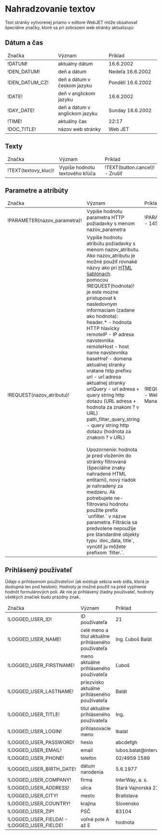 # Nahradzovanie textov

Text stránky vytvorenej priamo v editore WebJET môže obsahovať špeciálne značky, ktoré sa pri zobrazení web stránky aktualizujú:

## Dátum a čas

<table width="100%" class="ramikTable">
<thead>
	<tr>
		<td width="33%" class="head">Značka</td>
		<td width="33%" class="head">Význam</td>
		<td width="33%" class="head">Príklad</td>
	</tr>
</thead>
<tbody>
	<tr>
		<td class="t_body">!DATUM!</td>
		<td class="t_body">aktuálny dátum</td>
		<td class="t_body">16.6.2002</td>
	</tr>
	<tr>
		<td class="t_body">!DEN_DATUM!</td>
		<td class="t_body">deň a dátum</td>
		<td class="t_body">Nedeľa 16.6.2002</td>
	</tr>
	<tr>
		<td class="t_body">!DEN_DATUM_CZ!</td>
		<td class="t_body">deň a dátum v českom jazyku</td>
		<td class="t_body">Pondělí 16.6.2002</td>
	</tr>
	<tr>
		<td class="t_body">!DATE!</td>
		<td class="t_body">deň v anglickom jazyku</td>
		<td class="t_body">16.6.2002</td>
	</tr>
	<tr>
		<td class="t_body">!DAY_DATE!</td>
		<td class="t_body">deň a dátum v anglickom jazyku</td>
		<td class="t_body">Sunday 16.6.2002</td>
	</tr>
	<tr>
		<td class="t_body">!TIME!</td>
		<td class="t_body">aktuálny čas</td>
		<td class="t_body">22:17</td>
	</tr>
	<tr>
		<td class="t_body">!DOC_TITLE!</td>
		<td class="t_body">názov web stránky</td>
		<td class="t_body">Web JET</td>
	</tr>
</tbody>
</table>

## Texty

<table width="100%" class="ramikTable">
	<thead>
	<tr>
		<td width="33%" class="head">Značka</td>
		<td width="33%" class="head">Význam</td>
		<td width="33%" class="head">Príklad</td>
	</tr>
	</thead>
	<tbody>
	<tr>
		<td class="t_body">!TEXT(textovy_kluc)!</td>
		<td class="t_body">Vypíše hodnotu textového kľúča</td>
		<td class="t_body">!TEXT(button.cancel)! - Zrušiť</td>
	</tr>
	</tbody>
</table>

## Parametre a atribúty

<table width="100%" class="ramikTable">
<thead>
	<tr>
		<td width="33%" class="head">Značka</td>
		<td width="33%" class="head">Význam</td>
		<td width="33%" class="head">Príklad</td>
	</tr>
</thead>
<tbody>
<tr>
		<td class="t_body">!PARAMETER(nazov_parametra)!</td>
		<td class="t_body">Vypíše hodnotu parametra HTTP požiadavky s menom nazov_parametra</td>
		<td class="t_body">!PARAMETER(docid)! - 145</td>
	</tr>
	<tr>
		<td class="t_body">!REQUEST(nazov_atributu)!</td>
		<td class="t_body">Vypíše hodnotu atribútu požiadavky s menom nazov_atributu. Ako nazov_atributu je možné použiť rovnaké názvy ako pri <a href='dynamic_tags.jsp'>HTML šablónach</a>.
			<br/>
			pomocou !REQUEST(hodnota)! je este mozne pristupovat k nasledovnym informaciam (zadane ako hodnota):
			<br/>
			header.* - hodnota HTTP hlavicky<br/>
			remoteIP - IP adresa navstevnika<br/>
			remoteHost - host name navstevnika<br/>
			baseHref - domena aktualnej stranky vratane http prefixu<br/>
			url - url adresa aktualnej stranky<br/>
			urlQuery - url adresa + query string http dotazu (URL adresa + hodnota za znakom ? v URL)<br/>
			path_filter_query_string - query string http dotazu (hodnota za znakom ? v URL)<br/>
			<br/>
			Upozornenie: hodnota je pred vložením do stránky filtrovaná (špeciálne znaky nahradené HTML entitami), nový riadok je nahradený za medzeru. Ak potrebujete ne-filtrovanú hodnotu použite prefix `unfilter.` v názve parametra. Filtrácia sa predvolene nepoužije pre štandardné objekty typu `doc_data, title`, vynútiť ju môžete prefixom `filter.`.
		</td>
		<td class="t_body">!REQUEST(doc_title)! - WebJET Content Management</td>
	</tr>
</tbody>
</table>

## Prihlásený používateľ

Údaje o prihlásenom používateľovi (ak existuje sekcia web sídla, ktorá je dostupná len pod heslom).
Hodnoty je možné použiť na pred vyplnenie hodnôt formulárových polí. Ak nie je prihlásený žiadny používateľ, hodnoty všetkých značiek budú prázdny znak.

<table width="100%" class="ramikTable">
<thead>
	<tr>
		<td width="33%" class="head">Značka</td>
		<td width="33%" class="head">Význam</td>
		<td width="33%" class="head">Príklad</td>
	</tr>
</thead>
<tbody>
	<tr>
		<td class="t_body">!LOGGED_USER_ID!</td>
		<td class="t_body">ID používateľa</td>
		<td class="t_body">21</td>
	</tr>
	<tr>
		<td class="t_body">!LOGGED_USER_NAME!</td>
		<td class="t_body">celé meno a titul aktuálne prihláseného používateľa</td>
		<td class="t_body">Ing. Ľuboš Balát</td>
	</tr>
	<tr>
		<td class="t_body">!LOGGED_USER_FIRSTNAME!</td>
		<td class="t_body">meno aktuálne prihláseného používateľa</td>
		<td class="t_body">Ľuboš</td>
	</tr>
	<tr>
		<td class="t_body">!LOGGED_USER_LASTNAME!</td>
		<td class="t_body">priezvisko aktuálne prihláseného používateľa</td>
		<td class="t_body">Balát</td>
	</tr>
	<tr>
		<td class="t_body">!LOGGED_USER_TITLE!</td>
		<td class="t_body">titul aktuálne prihláseného používateľa</td>
		<td class="t_body">Ing.</td>
	</tr>
	<tr>
		<td class="t_body">!LOGGED_USER_LOGIN!</td>
		<td class="t_body">prihlasovacie meno</td>
		<td class="t_body">lbalat</td>
	</tr>
	<tr>
		<td class="t_body" nowrap="nowrap">!LOGGED_USER_PASSWORD!</td>
		<td class="t_body">heslo</td>
		<td class="t_body">abcdefgh</td>
	</tr>
	<tr>
		<td class="t_body">!LOGGED_USER_EMAIL!</td>
		<td class="t_body">email</td>
		<td class="t_body">lubos.balat@interway.sk</td>
	</tr>
	<tr>
		<td class="t_body">!LOGGED_USER_PHONE!</td>
		<td class="t_body">telefón</td>
		<td class="t_body">02/4959 1589</td>
	</tr>
	<tr>
		<td class="t_body" nowrap="nowrap">!LOGGED_USER_BIRTH_DATE!</td>
		<td class="t_body">dátum narodenia</td>
		<td class="t_body">5.6.1977</td>
	</tr>
	<tr>
		<td class="t_body">!LOGGED_USER_COMPANY!</td>
		<td class="t_body">firma</td>
		<td class="t_body">InterWay, a. s.</td>
	</tr>
	<tr>
		<td class="t_body">!LOGGED_USER_ADDRESS!</td>
		<td class="t_body">ulica</td>
		<td class="t_body">Stará Vajnorská 21</td>
	</tr>
	<tr>
		<td class="t_body">!LOGGED_USER_CITY!</td>
		<td class="t_body">mesto</td>
		<td class="t_body">Bratislava</td>
	</tr>
	<tr>
		<td class="t_body">!LOGGED_USER_COUNTRY!</td>
		<td class="t_body">krajina</td>
		<td class="t_body">Slovensko</td>
	</tr>
	<tr>
		<td class="t_body">!LOGGED_USER_ZIP!</td>
		<td class="t_body">PSČ</td>
		<td class="t_body">83104</td>
	</tr>
	<tr>
		<td class="t_body">!LOGGED_USER_FIELDA! - !LOGGED_USER_FIELDE!</td>
		<td class="t_body">voľné pole A až E</td>
		<td class="t_body">hodnota</td>
	</tr>
</tbody>
</table>
